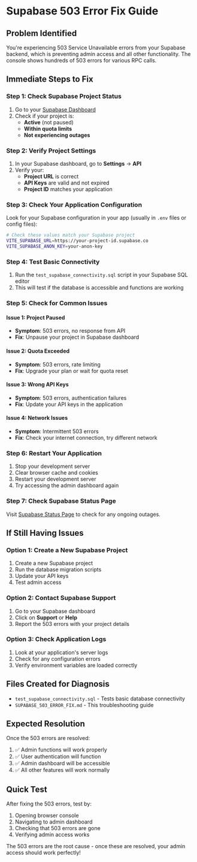 # Supabase 503 Error Fix Guide

## Problem Identified
You're experiencing 503 Service Unavailable errors from your Supabase backend, which is preventing admin access and all other functionality. The console shows hundreds of 503 errors for various RPC calls.

## Immediate Steps to Fix

### Step 1: Check Supabase Project Status
1. Go to your [Supabase Dashboard](https://supabase.com/dashboard)
2. Check if your project is:
   - **Active** (not paused)
   - **Within quota limits**
   - **Not experiencing outages**

### Step 2: Verify Project Settings
1. In your Supabase dashboard, go to **Settings** → **API**
2. Verify your:
   - **Project URL** is correct
   - **API Keys** are valid and not expired
   - **Project ID** matches your application

### Step 3: Check Your Application Configuration
Look for your Supabase configuration in your app (usually in `.env` files or config files):

```bash
# Check these values match your Supabase project
VITE_SUPABASE_URL=https://your-project-id.supabase.co
VITE_SUPABASE_ANON_KEY=your-anon-key
```

### Step 4: Test Basic Connectivity
1. Run the `test_supabase_connectivity.sql` script in your Supabase SQL editor
2. This will test if the database is accessible and functions are working

### Step 5: Check for Common Issues

#### Issue 1: Project Paused
- **Symptom**: 503 errors, no response from API
- **Fix**: Unpause your project in Supabase dashboard

#### Issue 2: Quota Exceeded
- **Symptom**: 503 errors, rate limiting
- **Fix**: Upgrade your plan or wait for quota reset

#### Issue 3: Wrong API Keys
- **Symptom**: 503 errors, authentication failures
- **Fix**: Update your API keys in the application

#### Issue 4: Network Issues
- **Symptom**: Intermittent 503 errors
- **Fix**: Check your internet connection, try different network

### Step 6: Restart Your Application
1. Stop your development server
2. Clear browser cache and cookies
3. Restart your development server
4. Try accessing the admin dashboard again

### Step 7: Check Supabase Status Page
Visit [Supabase Status Page](https://status.supabase.com/) to check for any ongoing outages.

## If Still Having Issues

### Option 1: Create a New Supabase Project
1. Create a new Supabase project
2. Run the database migration scripts
3. Update your API keys
4. Test admin access

### Option 2: Contact Supabase Support
1. Go to your Supabase dashboard
2. Click on **Support** or **Help**
3. Report the 503 errors with your project details

### Option 3: Check Application Logs
1. Look at your application's server logs
2. Check for any configuration errors
3. Verify environment variables are loaded correctly

## Files Created for Diagnosis

- `test_supabase_connectivity.sql` - Tests basic database connectivity
- `SUPABASE_503_ERROR_FIX.md` - This troubleshooting guide

## Expected Resolution

Once the 503 errors are resolved:
1. ✅ Admin functions will work properly
2. ✅ User authentication will function
3. ✅ Admin dashboard will be accessible
4. ✅ All other features will work normally

## Quick Test

After fixing the 503 errors, test by:
1. Opening browser console
2. Navigating to admin dashboard
3. Checking that 503 errors are gone
4. Verifying admin access works

The 503 errors are the root cause - once these are resolved, your admin access should work perfectly!




